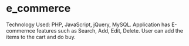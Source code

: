 # e_commerce
Technology Used: PHP, JavaScript, jQuery, MySQL.
Application has E-commernce features such as Search, Add, Edit, Delete. User can add the items to the cart and do buy.

